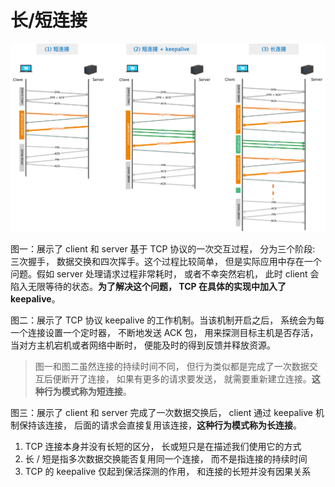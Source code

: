 # 长/短连接

![connections](/resources/connections.png)

图一：展示了 client 和 server 基于 TCP 协议的一次交互过程， 分为三个阶段: 三次握手， 数据交换和四次挥手。这个过程比较简单， 但是实际应用中存在一个问题。假如 server 处理请求过程非常耗时， 或者不幸突然宕机， 此时 client 会陷入无限等待的状态。**为了解决这个问题， TCP 在具体的实现中加入了 keepalive**。

图二：展示了 TCP 协议 keepalive 的工作机制。当该机制开启之后， 系统会为每一个连接设置一个定时器， 不断地发送 ACK 包， 用来探测目标主机是否存活， 当对方主机宕机或者网络中断时， 便能及时的得到反馈并释放资源。

> 图一和图二虽然连接的持续时间不同， 但行为类似都是完成了一次数据交互后便断开了连接， 如果有更多的请求要发送， 就需要重新建立连接。**这种行为模式称为短连接**。

图三：展示了 client 和 server 完成了一次数据交换后， client 通过 keepalive 机制保持该连接， 后面的请求会直接复用该连接，**这种行为模式称为长连接**。

1. TCP 连接本身并没有长短的区分， 长或短只是在描述我们使用它的方式
2. 长 / 短是指多次数据交换能否复用同一个连接， 而不是指连接的持续时间
3. TCP 的 keepalive 仅起到保活探测的作用， 和连接的长短并没有因果关系
